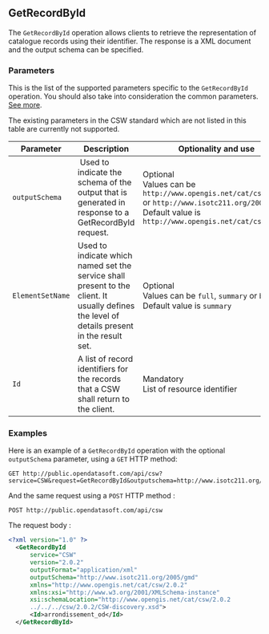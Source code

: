 ## GetRecordById

The `GetRecordById` operation allows clients to retrieve the representation of catalogue records using their
identifier. The response is a XML document and the output schema can be specified.

### Parameters

This is the list of the supported parameters specific to the `GetRecordById` operation. You should also take into
consideration the common parameters. [See more](#parameters).

The existing parameters in the CSW standard which are not listed in this table are currently not supported.

Parameter |	Description	| Optionality and use
--------- | ----------- | -------------------
`outputSchema` | Used to indicate the schema of the output that is generated in response to a GetRecordById request. | Optional <br> Values can be `http://www.opengis.net/cat/csw/2.0.2` or `http://www.isotc211.org/2005/gm` <br> Default value is `http://www.opengis.net/cat/csw/2.0.2`
`ElementSetName` | Used to indicate which named set the service shall present to the client. It usually defines the level of details present in the result set. | Optional <br> Values can be `full`, `summary` or `brief` <br> Default value is `summary`
`Id` | A list of record identifiers for the records that a CSW shall return to the client. | Mandatory <br> List of resource identifier

### Examples

Here is an example of a `GetRecordById` operation with the optional `outputSchema` parameter, using a `GET` HTTP method:

```http
GET http://public.opendatasoft.com/api/csw?service=CSW&request=GetRecordById&outputschema=http://www.isotc211.org/2005/gmd&id=arrondissement_od
```

And the same request using a `POST` HTTP method :

```http
POST http://public.opendatasoft.com/api/csw
```

The request body :

```xml
<?xml version="1.0" ?>
  <GetRecordById
      service="CSW"
      version="2.0.2"
      outputFormat="application/xml"
      outputSchema="http://www.isotc211.org/2005/gmd"
      xmlns="http://www.opengis.net/cat/csw/2.0.2"
      xmlns:xsi="http://www.w3.org/2001/XMLSchema-instance"
      xsi:schemaLocation="http://www.opengis.net/cat/csw/2.0.2
      ../../../csw/2.0.2/CSW-discovery.xsd">
      <Id>arrondissement_od</Id>
  </GetRecordById>
```
